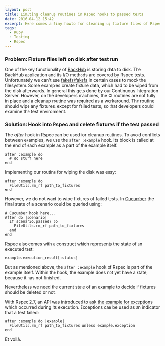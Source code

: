 ```yaml
---
layout: post
title: Limiting cleanup routines in Rspec hooks to passed tests
date: 2016-04-12 15:42
excerpt: Here comes a tiny howto for cleaning up fixture files of Rspec examples within hooks. The fixtures shall be kept if the test fails.
tags:
  - Ruby
  - Testing
  - Rspec
---
```


### Problem: Fixture files left on disk after test run

One of the key functionality of [BackHub](https://backhub.co) is storing data to disk.
The BackHub application and its I/O methods are covered by Rspec tests. Unfortunately we can't use
[fakefs/fakefs](https://github.com/fakefs/fakefs) in certain cases to mock the filesystem.
Some examples create fixture data, which had to be wiped from the disk afterwards.
In general this gets done by our Continuous Integration Server. However, on the developers machines, the CI routines
are not fully in place and a cleanup routine was required as a workaround. The routine should wipe any fixtures,
except for failed tests, so that developers could examine the test environment.

### Solution: Hook into Rspec and delete fixtures if the test passed

The _after_ hook in Rspec can be used for cleanup routines. To avoid conflicts between examples, we use the
`after :example` hook. Its block is called at the end of each example as a part of the example itself.

    after :example do
      # do stuff here
    end

Implementing our routine for wiping the disk was easy:

    after :example do
      FileUtils.rm_rf path_to_fixtures
    end

However, we do not want to wipe fixtures of failed tests. In [Cucumber](https://github.com/cucumber/cucumber/wiki/Hooks)
the final state of a scenario could be queried using:

    # Cucumber hook here...
    After do |scenario|
      if scenario.passed? do
        FileUtils.rm_rf path_to_fixtures
      end
    end

Rspec also comes with a construct which represents the state of an executed test:

    example.execution_result[:status]

But as mentioned above, the `after :example` hook of Rspec is part of the example itself. Within the hook, the example
does not yet have a state, because it has not finished.

Nevertheless we need the current state of an example to decide if fixtures should be deleted or not.

With Rspec 2.7, an API was introduced to [ask the example for exceptions](https://github.com/rspec/rspec-core/issues/401)
which occurred during its execution. Exceptions can be used as an indicator that a test failed:

    after :example do |example|
      FileUtils.rm_rf path_to_fixtures unless example.exception
    end

Et voilà.

